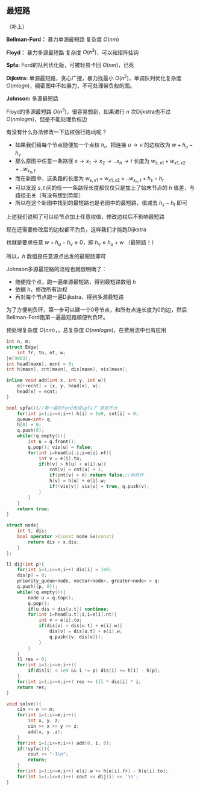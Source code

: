 ## 最短路

（补上）

**Bellman-Ford：** 暴力单源最短路 复杂度 $O(nm)$

**Floyd：** 暴力多源最短路 复杂度 $O(n^3)$，可以和矩阵挂钩

**Spfa:** Ford的队列优化版，可被轻易卡回 $O(nm)$，已死

**Dijkstra:** 单源最短路，贪心广搜，暴力找最小 $O(n^2)$，单调队列优化复杂度 $O(mlogn)$，稠密图中不如暴力，不可处理带负权的图。



**Johnson:** 多源最短路

Floyd的多源最短路 $O(n^3)$，很容易想到，如果进行 $n$ 次Dijkstra也不过 $O(nmlogm)$，但是不能处理负权边

有没有什么办法修改一下边权强行跑dij呢？

- 如果我们给每个节点随便加一个点权 $h_i$，把连接 $u→v$ 的边权改为 $w+h_u-h_v$
- 那么原图中任意一条路径 $s→x_1→x_2→..x_n→t$ 长度为 $w_{s,x1}+w_{x1,x2}+..w_{x_n,t}$
- 而在新图中，这条路的长度为 $w_{s,x1}+w_{x1,x2}+..w_{x_n,t}+h_s-h_t$
- 可以发现 $s,t$ 间的任一一条路径长度都仅仅只是加上了始末节点的 $h$ 值差，与路径无关（有没有想到势能）
- 所以在这个新图中找到的最短路也是老图中的最短路，值减去 $h_s-h_t$ 即可

上述我们说明了可以给节点加上任意权值，修改边权后不影响最短路

现在还需要修改后的边权都不为负，这样我们才能跑Dijkstra

也就是要求任意 $w+h_u-h_v \ge 0$，即 $h_v \le h_u +w$ （最短路！）

所以，$h$ 数组是任意源点出发的最短路即可

Johnson多源最短路的流程也就很明确了：

- 随便找个点，跑一遍单源最短路，得到最短路数组 $h$
- 依据 $h$，修改所有边权
- 再对每个节点跑一遍Dijkstra，得到多源最短路

为了方便判负环，第一步可以建一个0号节点，和所有点连长度为0的边，然后Bellman-Ford跑第一遍最短路顺便判负环。

预处理复杂度 $O(nm)$，，总复杂度 $O(nmlogm)$，在费用流中也有应用

```c++
int n, m;
struct Edge{
    int fr, to, nt, w;
}e[9003];
int head[maxn], ecnt = 0;
int h[maxn], cnt[maxn], dis[maxn], vis[maxn];

inline void add(int x, int y, int w){
    e[++ecnt] = {x, y, head[x], w};
    head[x] = ecnt;
}

bool spfa(){//第一遍的ford改成spfa了 差别不大
    for(int i=1;i<=n;i++) h[i] = 1e9, cnt[i] = 0;
    queue<int> q;
    h[0] = 0;
    q.push(0);
    while(!q.empty()){
        int u = q.front();
        q.pop(); vis[u] = false;
        for(int i=head[u];i;i=e[i].nt){
            int v = e[i].to;
            if(h[v] > h[u] + e[i].w){
                cnt[v] = cnt[u] + 1;
                if(cnt[v] > n) return false;//判负环
                h[v] = h[u] + e[i].w;
                if(!vis[v]) vis[v] = true, q.push(v);
            }
        }
    }
    return true;
}

struct node{
    int t, dis;
    bool operator >(const node &x)const{
        return dis > x.dis;
    }
};

ll dij(int p){
    for(int i=1;i<=n;i++) dis[i] = 1e9;
    dis[p] = 0;
    priority_queue<node, vector<node>, greater<node> > q;
    q.push({p, 0});
    while(!q.empty()){
        node u = q.top();
        q.pop();
        if(u.dis > dis[u.t]) continue;
        for(int i=head[u.t];i;i=e[i].nt){
            int v = e[i].to;
            if(dis[v] > dis[u.t] + e[i].w){
                dis[v] = dis[u.t] + e[i].w;
                q.push({v, dis[v]});
            }
        }
    }
    ll res = 0;
    for(int i=1;i<=n;i++){
        if(dis[i] < 1e9 && i != p) dis[i] += h[i] - h[p];
    }
    for(int i=1;i<=n;i++) res += 1ll * dis[i] * i;
    return res;
}

void solve(){
    cin >> n >> m;
    for(int i=1;i<=m;i++){
        int x, y, z;
        cin >> x >> y >> z;
        add(x, y ,z);
    }
    for(int i=1;i<=n;i++) add(0, i, 0);
    if(!spfa()){
        cout << "-1\n";
        return;
    }
    for(int i=1;i<=m;i++) e[i].w += h[e[i].fr] - h[e[i].to];
    for(int i=1;i<=n;i++) cout << dij(i) << '\n';
}
```
